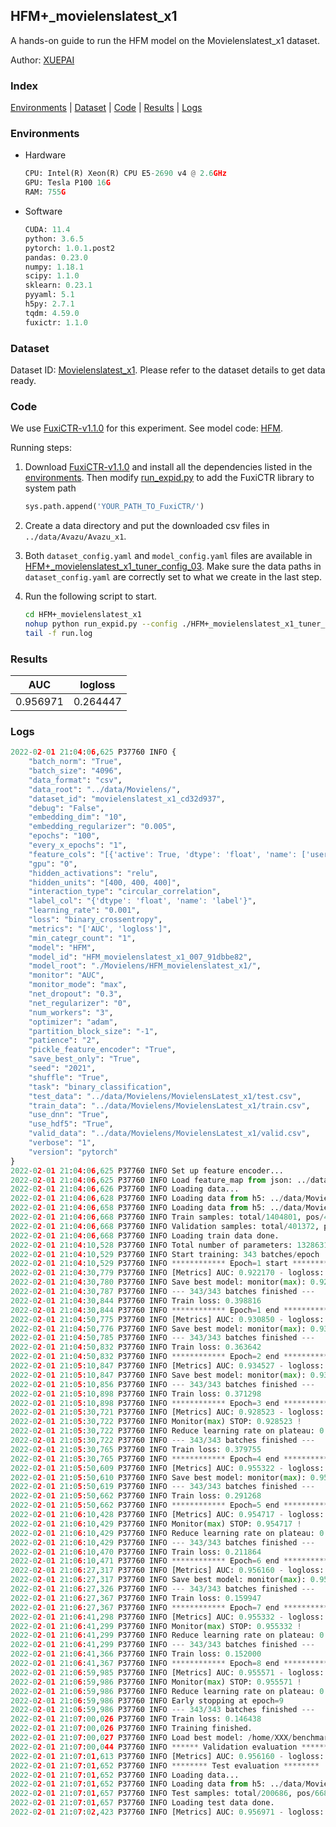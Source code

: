 ## HFM+_movielenslatest_x1

A hands-on guide to run the HFM model on the Movielenslatest_x1 dataset.

Author: [XUEPAI](https://github.com/xue-pai)

### Index
[Environments](#Environments) | [Dataset](#Dataset) | [Code](#Code) | [Results](#Results) | [Logs](#Logs)

### Environments
+ Hardware

  ```python
  CPU: Intel(R) Xeon(R) CPU E5-2690 v4 @ 2.6GHz
  GPU: Tesla P100 16G
  RAM: 755G

  ```

+ Software

  ```python
  CUDA: 11.4
  python: 3.6.5
  pytorch: 1.0.1.post2
  pandas: 0.23.0
  numpy: 1.18.1
  scipy: 1.1.0
  sklearn: 0.23.1
  pyyaml: 5.1
  h5py: 2.7.1
  tqdm: 4.59.0
  fuxictr: 1.1.0
  ```

### Dataset
Dataset ID: [Movielenslatest_x1](https://github.com/openbenchmark/BARS/blob/master/ctr_prediction/datasets/Movielenslatest/README.md#Movielenslatest_x1). Please refer to the dataset details to get data ready.

### Code

We use [FuxiCTR-v1.1.0](fuxictr_url) for this experiment. See model code: [HFM](https://github.com/xue-pai/FuxiCTR/blob/v1.1.0/fuxictr/pytorch/models/HFM.py).

Running steps:

1. Download [FuxiCTR-v1.1.0](fuxictr_url) and install all the dependencies listed in the [environments](#environments). Then modify [run_expid.py](./run_expid.py#L5) to add the FuxiCTR library to system path
    
    ```python
    sys.path.append('YOUR_PATH_TO_FuxiCTR/')
    ```

2. Create a data directory and put the downloaded csv files in `../data/Avazu/Avazu_x1`.

3. Both `dataset_config.yaml` and `model_config.yaml` files are available in [HFM+_movielenslatest_x1_tuner_config_03](./HFM+_movielenslatest_x1_tuner_config_03). Make sure the data paths in `dataset_config.yaml` are correctly set to what we create in the last step.

4. Run the following script to start.

    ```bash
    cd HFM+_movielenslatest_x1
    nohup python run_expid.py --config ./HFM+_movielenslatest_x1_tuner_config_03 --expid HFM_movielenslatest_x1_007_91dbbe82 --gpu 0 > run.log &
    tail -f run.log
    ```

### Results

| AUC | logloss  |
|:--------------------:|:--------------------:|
| 0.956971 | 0.264447  |


### Logs
```python
2022-02-01 21:04:06,625 P37760 INFO {
    "batch_norm": "True",
    "batch_size": "4096",
    "data_format": "csv",
    "data_root": "../data/Movielens/",
    "dataset_id": "movielenslatest_x1_cd32d937",
    "debug": "False",
    "embedding_dim": "10",
    "embedding_regularizer": "0.005",
    "epochs": "100",
    "every_x_epochs": "1",
    "feature_cols": "[{'active': True, 'dtype': 'float', 'name': ['user_id', 'item_id', 'tag_id'], 'type': 'categorical'}]",
    "gpu": "0",
    "hidden_activations": "relu",
    "hidden_units": "[400, 400, 400]",
    "interaction_type": "circular_correlation",
    "label_col": "{'dtype': 'float', 'name': 'label'}",
    "learning_rate": "0.001",
    "loss": "binary_crossentropy",
    "metrics": "['AUC', 'logloss']",
    "min_categr_count": "1",
    "model": "HFM",
    "model_id": "HFM_movielenslatest_x1_007_91dbbe82",
    "model_root": "./Movielens/HFM_movielenslatest_x1/",
    "monitor": "AUC",
    "monitor_mode": "max",
    "net_dropout": "0.3",
    "net_regularizer": "0",
    "num_workers": "3",
    "optimizer": "adam",
    "partition_block_size": "-1",
    "patience": "2",
    "pickle_feature_encoder": "True",
    "save_best_only": "True",
    "seed": "2021",
    "shuffle": "True",
    "task": "binary_classification",
    "test_data": "../data/Movielens/MovielensLatest_x1/test.csv",
    "train_data": "../data/Movielens/MovielensLatest_x1/train.csv",
    "use_dnn": "True",
    "use_hdf5": "True",
    "valid_data": "../data/Movielens/MovielensLatest_x1/valid.csv",
    "verbose": "1",
    "version": "pytorch"
}
2022-02-01 21:04:06,625 P37760 INFO Set up feature encoder...
2022-02-01 21:04:06,625 P37760 INFO Load feature_map from json: ../data/Movielens/movielenslatest_x1_cd32d937/feature_map.json
2022-02-01 21:04:06,626 P37760 INFO Loading data...
2022-02-01 21:04:06,628 P37760 INFO Loading data from h5: ../data/Movielens/movielenslatest_x1_cd32d937/train.h5
2022-02-01 21:04:06,658 P37760 INFO Loading data from h5: ../data/Movielens/movielenslatest_x1_cd32d937/valid.h5
2022-02-01 21:04:06,668 P37760 INFO Train samples: total/1404801, pos/467878, neg/936923, ratio/33.31%, blocks/1
2022-02-01 21:04:06,668 P37760 INFO Validation samples: total/401372, pos/134225, neg/267147, ratio/33.44%, blocks/1
2022-02-01 21:04:06,668 P37760 INFO Loading train data done.
2022-02-01 21:04:10,528 P37760 INFO Total number of parameters: 1328631.
2022-02-01 21:04:10,529 P37760 INFO Start training: 343 batches/epoch
2022-02-01 21:04:10,529 P37760 INFO ************ Epoch=1 start ************
2022-02-01 21:04:30,779 P37760 INFO [Metrics] AUC: 0.922170 - logloss: 1.496585
2022-02-01 21:04:30,780 P37760 INFO Save best model: monitor(max): 0.922170
2022-02-01 21:04:30,787 P37760 INFO --- 343/343 batches finished ---
2022-02-01 21:04:30,844 P37760 INFO Train loss: 0.398816
2022-02-01 21:04:30,844 P37760 INFO ************ Epoch=1 end ************
2022-02-01 21:04:50,775 P37760 INFO [Metrics] AUC: 0.930850 - logloss: 0.450947
2022-02-01 21:04:50,776 P37760 INFO Save best model: monitor(max): 0.930850
2022-02-01 21:04:50,785 P37760 INFO --- 343/343 batches finished ---
2022-02-01 21:04:50,832 P37760 INFO Train loss: 0.363642
2022-02-01 21:04:50,832 P37760 INFO ************ Epoch=2 end ************
2022-02-01 21:05:10,847 P37760 INFO [Metrics] AUC: 0.934527 - logloss: 0.319688
2022-02-01 21:05:10,847 P37760 INFO Save best model: monitor(max): 0.934527
2022-02-01 21:05:10,856 P37760 INFO --- 343/343 batches finished ---
2022-02-01 21:05:10,898 P37760 INFO Train loss: 0.371298
2022-02-01 21:05:10,898 P37760 INFO ************ Epoch=3 end ************
2022-02-01 21:05:30,721 P37760 INFO [Metrics] AUC: 0.928523 - logloss: 0.747766
2022-02-01 21:05:30,722 P37760 INFO Monitor(max) STOP: 0.928523 !
2022-02-01 21:05:30,722 P37760 INFO Reduce learning rate on plateau: 0.000100
2022-02-01 21:05:30,722 P37760 INFO --- 343/343 batches finished ---
2022-02-01 21:05:30,765 P37760 INFO Train loss: 0.379755
2022-02-01 21:05:30,765 P37760 INFO ************ Epoch=4 end ************
2022-02-01 21:05:50,609 P37760 INFO [Metrics] AUC: 0.955322 - logloss: 0.267231
2022-02-01 21:05:50,610 P37760 INFO Save best model: monitor(max): 0.955322
2022-02-01 21:05:50,619 P37760 INFO --- 343/343 batches finished ---
2022-02-01 21:05:50,662 P37760 INFO Train loss: 0.291268
2022-02-01 21:05:50,662 P37760 INFO ************ Epoch=5 end ************
2022-02-01 21:06:10,428 P37760 INFO [Metrics] AUC: 0.954717 - logloss: 0.311356
2022-02-01 21:06:10,429 P37760 INFO Monitor(max) STOP: 0.954717 !
2022-02-01 21:06:10,429 P37760 INFO Reduce learning rate on plateau: 0.000010
2022-02-01 21:06:10,429 P37760 INFO --- 343/343 batches finished ---
2022-02-01 21:06:10,470 P37760 INFO Train loss: 0.211864
2022-02-01 21:06:10,471 P37760 INFO ************ Epoch=6 end ************
2022-02-01 21:06:27,317 P37760 INFO [Metrics] AUC: 0.956160 - logloss: 0.267137
2022-02-01 21:06:27,317 P37760 INFO Save best model: monitor(max): 0.956160
2022-02-01 21:06:27,326 P37760 INFO --- 343/343 batches finished ---
2022-02-01 21:06:27,367 P37760 INFO Train loss: 0.159947
2022-02-01 21:06:27,367 P37760 INFO ************ Epoch=7 end ************
2022-02-01 21:06:41,298 P37760 INFO [Metrics] AUC: 0.955332 - logloss: 0.279518
2022-02-01 21:06:41,299 P37760 INFO Monitor(max) STOP: 0.955332 !
2022-02-01 21:06:41,299 P37760 INFO Reduce learning rate on plateau: 0.000001
2022-02-01 21:06:41,299 P37760 INFO --- 343/343 batches finished ---
2022-02-01 21:06:41,366 P37760 INFO Train loss: 0.152000
2022-02-01 21:06:41,367 P37760 INFO ************ Epoch=8 end ************
2022-02-01 21:06:59,985 P37760 INFO [Metrics] AUC: 0.955571 - logloss: 0.278921
2022-02-01 21:06:59,986 P37760 INFO Monitor(max) STOP: 0.955571 !
2022-02-01 21:06:59,986 P37760 INFO Reduce learning rate on plateau: 0.000001
2022-02-01 21:06:59,986 P37760 INFO Early stopping at epoch=9
2022-02-01 21:06:59,986 P37760 INFO --- 343/343 batches finished ---
2022-02-01 21:07:00,026 P37760 INFO Train loss: 0.146438
2022-02-01 21:07:00,026 P37760 INFO Training finished.
2022-02-01 21:07:00,027 P37760 INFO Load best model: /home/XXX/benchmarks/Movielens/HFM_movielenslatest_x1/movielenslatest_x1_cd32d937/HFM_movielenslatest_x1_007_91dbbe82.model
2022-02-01 21:07:00,044 P37760 INFO ****** Validation evaluation ******
2022-02-01 21:07:01,613 P37760 INFO [Metrics] AUC: 0.956160 - logloss: 0.267137
2022-02-01 21:07:01,652 P37760 INFO ******** Test evaluation ********
2022-02-01 21:07:01,652 P37760 INFO Loading data...
2022-02-01 21:07:01,652 P37760 INFO Loading data from h5: ../data/Movielens/movielenslatest_x1_cd32d937/test.h5
2022-02-01 21:07:01,657 P37760 INFO Test samples: total/200686, pos/66850, neg/133836, ratio/33.31%, blocks/1
2022-02-01 21:07:01,657 P37760 INFO Loading test data done.
2022-02-01 21:07:02,423 P37760 INFO [Metrics] AUC: 0.956971 - logloss: 0.264447

```
